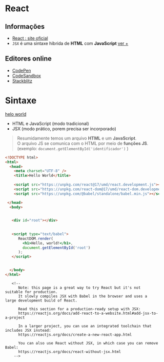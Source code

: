 # React

## Informações
- [React : site oficial](https://pt-br.reactjs.org/)
- `JSX` é uma sintaxe hibrida de __HTML__ com __JavaScript__  [  ver + ](https://pt-br.reactjs.org/docs/introducing-jsx.html)

## Editores online
- [CodePen](https://codepen.io/pen?&editors=0010)
- [CodeSandbox](https://codesandbox.io/s/new)
- [Stackblitz](https://stackblitz.com/edit/react-ym9zdj)

# Sintaxe
 [helo world](https://pt-br.reactjs.org/docs/hello-world.html)

- HTML e JavaScript (modo tradicional)
- JSX (modo prático, porem precisa ser incorporado)

> Resumidamente temos um arquivo **HTML** e um **JavaScript**. <br>
> O arquivo JS se comunica com o HTML por meio de __funções JS__. (exemplo: `document.getElementById('identificador')` )



~~~HTML
<!DOCTYPE html>
<html>
  <head>
    <meta charset="UTF-8" />
    <title>Hello World</title>
 
    <script src="https://unpkg.com/react@17/umd/react.development.js"></script>
    <script src="https://unpkg.com/react-dom@17/umd/react-dom.development.js"></script>
    <script src="https://unpkg.com/@babel/standalone/babel.min.js"></script>

 </head>
  <body>

   
   <div id="root"></div>
   
   
   <script type="text/babel">
      ReactDOM.render(
        <h1>Hello, world!</h1>,
        document.getElementById('root')
      );
   </script>

   
  </body>
</html>

~~~

~~~
   <!--
      Note: this page is a great way to try React but it's not suitable for production.
      It slowly compiles JSX with Babel in the browser and uses a large development build of React.

      Read this section for a production-ready setup with JSX:
      https://reactjs.org/docs/add-react-to-a-website.html#add-jsx-to-a-project

      In a larger project, you can use an integrated toolchain that includes JSX instead:
      https://reactjs.org/docs/create-a-new-react-app.html

      You can also use React without JSX, in which case you can remove Babel:
      https://reactjs.org/docs/react-without-jsx.html
    -->
~~~
